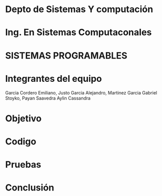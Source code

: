 # Depto de Sistemas Y computación 
# Ing. En Sistemas Computaconales
# SISTEMAS PROGRAMABLES 
# Integrantes del equipo
  Garcia Cordero Emiliano,
  Justo Garcia Alejandro,
  Martinez Garcia Gabriel Stoyko,
  Payan Saavedra Aylin Cassandra
# Objetivo



# Codigo



# Pruebas



# Conclusión 
